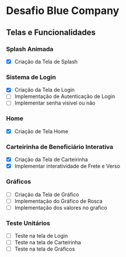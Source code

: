 # Desafio Blue Company

## Telas e Funcionalidades

### Splash Animada
- [X] Criação da Tela de Splash

### Sistema de Login
- [X] Criação da Tela de Login
- [ ] Implementação de Autenticação de Login
- [ ] Implementar senha visivel ou não

### Home
- [X] Criação de Tela Home

### Carteirinha de Beneficiário Interativa
- [X] Criação da Tela de Carteirinha
- [X] Implementar interatividade de Frete e Verso

### Gráficos
- [ ] Criação da Tela de Gráfico
- [ ] Implementação do Gráfico de Rosca
- [ ] Implementação dos valores no grafico

### Teste Unitários
- [ ] Teste na tela de Login
- [ ] Teste na tela de Carteirinha
- [ ] Teste na tela de Gráficos
